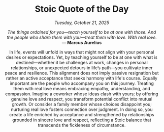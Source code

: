 <h1 align="center">Stoic Quote of the Day</h1>
<p align="center"><em><!--START_SECTION:current-date-->
Tuesday, October 21, 2025
<!--END_SECTION:current-date--></em></p>
<p align="center">
    <em><!--START_SECTION:quote-text-->
The things ordained for you—teach yourself to be at one with those. And the people who share them with you—treat them with love. With real love.
<!--END_SECTION:quote-text--></em><br>
    <strong>— <!--START_SECTION:quote-author-->
Marcus Aurelius
<!--END_SECTION:quote-author--></strong>
</p>

<p align="center" style="max-width:600px;margin:0 auto;">
<!--START_SECTION:quote-interpretation-->
In life, events will unfold in ways that might not align with your personal desires or expectations. Yet, by teaching yourself to be at one with what is destined—whether it be challenges at work, changes in personal relationships, or unexpected detours in life’s path—you cultivate inner peace and resilience. This alignment does not imply passive resignation but rather an active acceptance that seeks harmony with life's course. Equally important are the people who accompany you on this journey. Treating them with real love means embracing empathy, understanding, and compassion. Imagine a coworker whose ideas clash with yours; by offering genuine love and respect, you transform potential conflict into mutual growth. Or consider a family member whose choices disappoint you; nurturing real love fosters connection over judgment. In doing so, you create a life enriched by acceptance and strengthened by relationships grounded in sincere love and respect, reflecting a Stoic balance that transcends the fickleness of circumstance.
<!--END_SECTION:quote-interpretation-->
</p>
